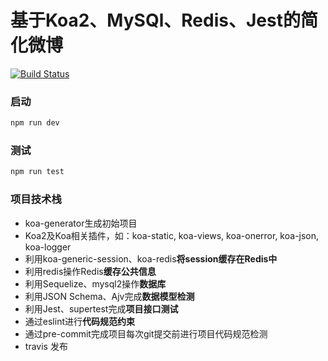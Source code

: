 # 基于Koa2、MySQl、Redis、Jest的简化微博

[![Build Status](https://www.travis-ci.com/star2-lab/koa2-weibo.svg?branch=main)](https://www.travis-ci.com/star2-lab/koa2-weibo)

### 启动

```js
npm run dev
```

### 测试

```js
npm run test
```

### 项目技术栈

- koa-generator生成初始项目
- Koa2及Koa相关插件，如：koa-static, koa-views, koa-onerror, koa-json, koa-logger
- 利用koa-generic-session、koa-redis**将session缓存在Redis中**
- 利用redis操作Redis**缓存公共信息**
- 利用Sequelize、mysql2操作**数据库**
- 利用JSON Schema、Ajv完成**数据模型检测**
- 利用Jest、supertest完成**项目接口测试**
- 通过eslint进行**代码规范约束**
- 通过pre-commit完成项目每次git提交前进行项目代码规范检测
- travis 发布

